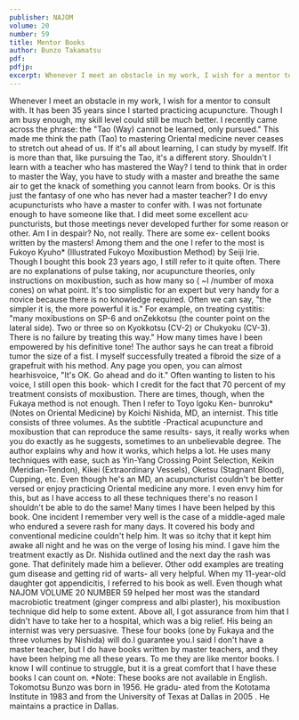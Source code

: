 ```yaml
---
publisher: NAJOM
volume: 20
number: 59
title: Mentor Books
author: Bunzo Takamatsu
pdf:
pdfjp:
excerpt: Whenever I meet an obstacle in my work, I wish for a mentor to consult with. It has been 35 years since I started practicing acupuncture. Though I am busy enough, my skill level could still be much better.
---
```


Whenever I meet an obstacle in my work, I wish for a mentor to consult with. It has been 35 years since I started practicing acupuncture. Though I am busy enough, my skill level could still be much better. I recently came across the phrase: the "Tao (Way) cannot be learned, only pursued." This made me think the path (Tao) to mastering Oriental medicine never ceases to stretch out ahead of us. If it's all about learning, I can study by myself. Ifit is more than that, like pursuing the Tao, it's a different story. Shouldn't I learn with a teacher who has mastered the Way? I tend to think that in order to master the Way, you have to study with a master and breathe the same air to get the knack of something you cannot learn from books. Or is this just the fantasy of one who has never had a master teacher? I do envy acupuncturists who have a master to confer with. I was not fortunate enough to have someone like that. I did meet some excellent acu· puncturists, but those meetings never developed further for some reason or other. Am I in despair? No, not really. There are some ex- cellent books written by the masters! Among them and the one I refer to the most is Fukoyo Kyuho* (Illustrated Fukoyo Moxibustion Method) by Seiji lrie. Though I bought this book 23 years ago, I still refer to it quite often. There are no explanations of pulse taking, nor acupuncture theories, only instructions on moxibustion, such as how many so ( ~l /number of moxa cones) on what point. It's too simplistic for an expert but very handy for a novice because there is no knowledge required. Often we can say, "the simpler it is, the more powerful it is." For example, on treating cystitis: "many moxibustions on SP-6 and onZekkotsu (the counter point on the lateral side). Two or three so on Kyokkotsu (CV-2) or Chukyoku (CV-3). There is no failure by treating this way." How many times have I been empowered by his definitive tone! The author says he can treat a fibroid tumor the size of a fist. I myself successfully treated a fibroid the size of a grapefruit with his method. Any page you open, you can almost hearhisvoice, "It's OK. Go ahead and do it." Often wanting to listen to his voice, I still open this book- which I credit for the fact that 70 percent of my treatment consists of moxibustion. There are times, though, when the Fukaya method is not enough. Then I refer to Toyo lgoku Ken- bunroku* (Notes on Oriental Medicine) by Koichi Nishida, MD, an internist. This title consists of three volumes. As the subtitle -Practical acupuncture and moxibustion that can reproduce the same results- says, it really works when you do exactly as he suggests, sometimes to an unbelievable degree. The author explains why and how it works, which helps a lot. He uses many techniques with ease, such as Yin-Yang Crossing Point Selection, Keikin (Meridian-Tendon), Kikei (Extraordinary Vessels), Oketsu (Stagnant Blood), Cupping, etc. Even though he's an MD, an acupuncturist couldn't be better versed or enjoy practicing Oriental medicine any more. I even envy him for this, but as I have access to all these techniques there's no reason I shouldn't be able to do the same! Many times I have been helped by this book. One incident I remember very well is the case of a middle-aged male who endured a severe rash for many days. It covered his body and conventional medicine couldn't help him. It was so itchy that it kept him awake all night and he was on the verge of losing his mind. I gave him the treatment exactly as Dr. Nishida outlined and the next day the rash was gone. That definitely made him a believer. Other odd examples are treating gum disease and getting rid of warts- all very helpful. When my 11-year-old daughter got appendicitis, I referred to his book as well. Even though what NAJOM VOLUME 20 NUMBER 59 helped her most was the standard macrobiotic treatment (ginger compress and albi plaster), his moxibustion technique did help to some extent. Above all, I got assurance from him that I didn't have to take her to a hospital, which was a big relief. His being an internist was very persuasive. These four books (one by Fukaya and the three volumes by Nishida) will do.l guarantee you.l said I don't have a master teacher, but I do have books written by master teachers, and they have been helping me all these years. To me they are like mentor books. I know I will continue to struggle, but it is a great comfort that I have these books I can count on. \*Note: These books are not available in English. Tokomotsu Bunzo was born in 1956. He gradu- ated from the Kototama Institute in 1983 and from the University of Texas at Dallas in 2005 . He maintains a practice in Dallas.

